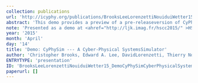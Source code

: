 ```yaml
---
collection: publications
url: 'http://icyphy.org/publications/BrooksLeeLorenzettiNouiduiWetter15_DemoCyPhySimCyberPhysicalSystemsSimulator'
abstract: 'This demo provides a preview of a pre-releaseversion of CyPhySim, an open-source simulator forcyber-physical systems. This simulator supportsdiscrete-event models, quantized-state simulationof continuous dynamics, the Functional MockupInterface (FMI), classical (Runge-Kutta)simulation of continuous dynamics, modal models(hybrid systems), discrete-time (periodic)systems, and algebraic loop solvers. CyPhySimprovides a graphical editor, an XML file syntaxfor models, and an open API for programmaticconstruction of models.'
note: 'Presented as a demo at <ahref="http://ljk.imag.fr/hscc2015/" >HSCC 2015,Seattle</a>.'
year: '2015'
month: 'April'
day: '14'
title: 'Demo: CyPhySim --- A Cyber-Physical SystemsSimulator'
author: 'Christopher Brooks, Edward A. Lee, DavidLorenzetti, Thierry Nouidui, Michael Wetter'
ENTRYTYPE: 'presentation'
ID: 'BrooksLeeLorenzettiNouiduiWetter15_DemoCyPhySimCyberPhysicalSystemsSimulator'
paperurl: []
---
```

